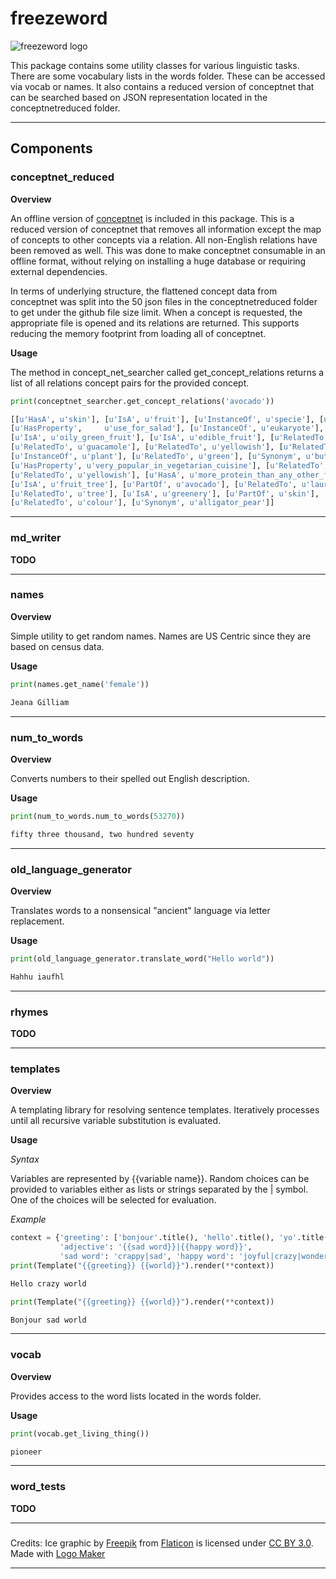 # freezeword
![freezeword logo](http://freezebeam.com/wp-content/uploads/2015/12/Drawing.png)

This package contains some utility classes for various linguistic tasks. There are some vocabulary lists in the words folder. These can be accessed via vocab or names. It also contains a reduced version of conceptnet that can be searched based on JSON representation located in the conceptnetreduced folder.

---

## Components

### conceptnet_reduced
**Overview**

An offline version of [conceptnet](http://conceptnet5.media.mit.edu/) is included in this package. This is a reduced version of conceptnet that removes all information except the map of concepts to other concepts via a relation. All non-English relations have been removed as well. This was done to make conceptnet consumable in an offline format, without relying on installing a huge database or requiring external dependencies.

In terms of underlying structure, the flattened concept data from conceptnet was split into the 50 json files in the conceptnetreduced folder to get under the github file size limit. When a concept is requested, the appropriate file is opened and its relations are returned. This supports reducing the memory footprint from loading all of conceptnet.

**Usage**

The method in concept_net_searcher called get_concept_relations returns a list of all relations concept pairs for the provided concept.

```python
print(conceptnet_searcher.get_concept_relations('avocado'))

[[u'HasA', u'skin'], [u'IsA', u'fruit'], [u'InstanceOf', u'specie'], [u'MemberOf', u'persea'],
[u'HasProperty',     u'use_for_salad'], [u'InstanceOf', u'eukaryote'], [u'IsA', u'live_thing'],
[u'IsA', u'oily_green_fruit'], [u'IsA', u'edible_fruit'], [u'RelatedTo', u'california_roll'],
[u'RelatedTo', u'guacamole'], [u'RelatedTo', u'yellowish'], [u'RelatedTo', u'fruit'],
[u'InstanceOf', u'plant'], [u'RelatedTo', u'green'], [u'Synonym', u'butter_pear'],
[u'HasProperty', u'very_popular_in_vegetarian_cuisine'], [u'RelatedTo', u'green'],
[u'RelatedTo', u'yellowish'], [u'HasA', u'more_protein_than_any_other_fruit'],
[u'IsA', u'fruit_tree'], [u'PartOf', u'avocado'], [u'RelatedTo', u'laurel'],
[u'RelatedTo', u'tree'], [u'IsA', u'greenery'], [u'PartOf', u'skin'],
[u'RelatedTo', u'colour'], [u'Synonym', u'alligator_pear']]
```

---

### md_writer
**TODO**

---

### names
**Overview**

Simple utility to get random names. Names are US Centric since they are based on census data.

**Usage**

```python
print(names.get_name('female'))

Jeana Gilliam
```

---

### num_to_words
**Overview**

Converts numbers to their spelled out English description.

**Usage**

```python
print(num_to_words.num_to_words(53270))

fifty three thousand, two hundred seventy
```

---

### old_language_generator
**Overview**

Translates words to a nonsensical "ancient" language via letter replacement.

**Usage**

```python
print(old_language_generator.translate_word("Hello world"))

Hahhu iaufhl
````

---

### rhymes
**TODO**

---

### templates
**Overview**

A templating library for resolving sentence templates. Iteratively processes until all recursive variable substitution is evaluated.

**Usage**

*Syntax*

Variables are represented by {{variable name}}. Random choices can be provided to variables either as lists or strings separated by the | symbol. One of the choices will be selected for evaluation.

*Example*

```python
context = {'greeting': ['bonjour'.title(), 'hello'.title(), 'yo'.title()], 'world': '{{adjective}} world',
           'adjective': '{{sad word}}|{{happy word}}',
           'sad word': 'crappy|sad', 'happy word': 'joyful|crazy|wonderful'}
print(Template("{{greeting}} {{world}}").render(**context))

Hello crazy world

print(Template("{{greeting}} {{world}}").render(**context))

Bonjour sad world
```

---

### vocab
**Overview**

Provides access to the word lists located in the words folder.

**Usage**

```python
print(vocab.get_living_thing())

pioneer
```

---

### word_tests
**TODO**

---

###
Credits:
Ice graphic by <a href="http://www.freepik.com/">Freepik</a> from <a href="http://www.flaticon.com/">Flaticon</a> is licensed under <a href="http://creativecommons.org/licenses/by/3.0/" title="Creative Commons BY 3.0">CC BY 3.0</a>. Made with <a href="http://logomakr.com" title="Logo Maker">Logo Maker</a>

---
